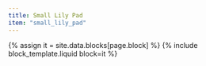 ```yaml
---
title: Small Lily Pad
item: "small_lily_pad"
---
```


{% assign it = site.data.blocks[page.block] %}
{% include block_template.liquid block=it %}

